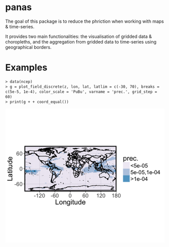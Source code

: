 panas
======
The goal of this package is to reduce the phriction when working with maps &amp; time-series.

It provides two main functionalities: the visualisation of gridded data & choropleths, and the aggregation from gridded data to time-series using geographical borders. 

# Examples

```
> data(ncep)
> g = plot_field_discrete(z, lon, lat, latlim = c(-30, 70), breaks = c(5e-5, 1e-4), color_scale = 'PuBu', varname = 'prec.', grid_step = 60)
> print(g + + coord_equal())
```
![alt text](https://github.com/matteodefelice/panas/blob/master/figures/example_plot1.png "Logo Title Text 1")
